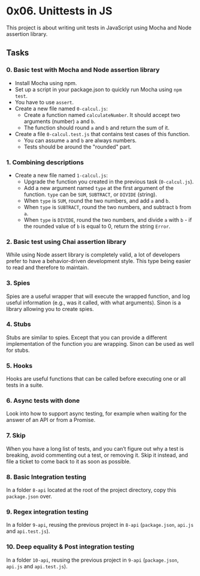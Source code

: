 # 0x06. Unittests in JS

This project is about writing unit tests in JavaScript using Mocha and Node assertion library.

## Tasks

### 0. Basic test with Mocha and Node assertion library

- Install Mocha using npm.
- Set up a script in your package.json to quickly run Mocha using `npm test`.
- You have to use `assert`.
- Create a new file named `0-calcul.js`:
  - Create a function named `calculateNumber`. It should accept two arguments (number) `a` and `b`.
  - The function should round `a` and `b` and return the sum of it.
- Create a file `0-calcul.test.js` that contains test cases of this function.
  - You can assume `a` and `b` are always numbers.
  - Tests should be around the "rounded" part.

### 1. Combining descriptions

- Create a new file named `1-calcul.js`:
  - Upgrade the function you created in the previous task (`0-calcul.js`).
  - Add a new argument named `type` at the first argument of the function. `type` can be `SUM`, `SUBTRACT`, or `DIVIDE` (string).
  - When `type` is `SUM`, round the two numbers, and add `a` and `b`.
  - When `type` is `SUBTRACT`, round the two numbers, and subtract `b` from `a`.
  - When `type` is `DIVIDE`, round the two numbers, and divide `a` with `b` - if the rounded value of `b` is equal to 0, return the string `Error`.

### 2. Basic test using Chai assertion library

While using Node assert library is completely valid, a lot of developers prefer to have a behavior-driven development style. This type being easier to read and therefore to maintain.

### 3. Spies

Spies are a useful wrapper that will execute the wrapped function, and log useful information (e.g., was it called, with what arguments). Sinon is a library allowing you to create spies.

### 4. Stubs

Stubs are similar to spies. Except that you can provide a different implementation of the function you are wrapping. Sinon can be used as well for stubs.

### 5. Hooks

Hooks are useful functions that can be called before executing one or all tests in a suite.

### 6. Async tests with done

Look into how to support async testing, for example when waiting for the answer of an API or from a Promise.

### 7. Skip

When you have a long list of tests, and you can’t figure out why a test is breaking, avoid commenting out a test, or removing it. Skip it instead, and file a ticket to come back to it as soon as possible.

### 8. Basic Integration testing

In a folder `8-api` located at the root of the project directory, copy this `package.json` over.

### 9. Regex integration testing

In a folder `9-api`, reusing the previous project in `8-api` (`package.json`, `api.js` and `api.test.js`).

### 10. Deep equality & Post integration testing

In a folder `10-api`, reusing the previous project in `9-api` (`package.json`, `api.js` and `api.test.js`).

